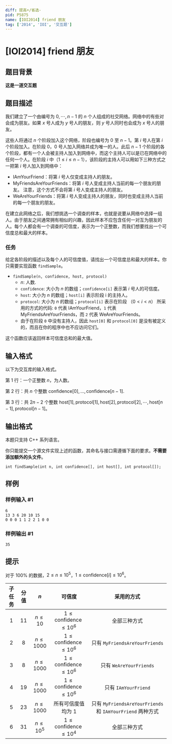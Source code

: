 ```yaml
---
diff: 提高+/省选-
pid: P5875
name: [IOI2014] friend 朋友
tag: ['2014', 'IOI', '交互题']
---
```

# [IOI2014] friend 朋友
## 题目背景

**这是一道交互题**
## 题目描述

我们建立了一个由编号为 $0,\cdots,n - 1$ 的 $n$ 个人组成的社交网络。网络中的有些对会成为朋友。如果 $x$ 号人成为 $y$ 号人的朋友，则 $y$ 号人同时也会成为 $x$ 号人的朋友。

这些人将通过 $n$ 个阶段加入这个网络，阶段也编号为 $0$ 至 $n−1$。第 $i$ 号人在第 $i$ 个阶段加入。在阶段 $0$，$0$ 号人加入网络并成为唯一的人。此后 $n - 1$ 个阶段的各个阶段，都有一个人会被主持人加入到网络中，而这个主持人可以是已在网络中的任何一个人。在阶段 $i$ 中（$1\le i\le n−1$），该阶段的主持人可以用如下三种方式之一把第 $i$ 号人加入到网络中：

- IAmYourFriend：将第 $i$ 号人仅变成主持人的朋友。
- MyFriendsAreYourFriends：将第 $i$ 号人变成主持人当前的每一个朋友的朋友。 注意，这个方式不会将第 $i$ 号人变成主持人的朋友。
- WeAreYourFriends：将第 $i$ 号人变成主持人的朋友，同时也变成主持人当前的每一个朋友的朋友。

在建立此网络之后，我们想挑选一个调查的样本，也就是说要从网络中选择一组人。由于朋友之间通常拥有相似的兴趣，因此样本不应包含任何一对互为朋友的人。每个人都会有一个调查的可信度，表示为一个正整数，而我们想要找出一个可信度总和最大的样本。

### 任务

给定各阶段的描述以及每个人的可信度值，请找出一个可信度总和最大的样本。你只需要实现函数 `findSample`。

* `findSample(n, confidence, host, protocol)`
	* $n$: 人数.
	* `confidence`: 大小为 $n$ 的数组；`confidence[i]` 表示第 $i$ 号人的可信度。
	* `host`: 大小为 $n$ 的数组；`host[i]` 表示阶段 i 的主持人。
	* `protocol`: 大小为 $n$ 的数组；`protocol[i]` 表示在阶段 （$0<i<n$） 所采用的方式的代码: `0` 代表 IAmYourFriend，`1` 代表 MyFriendsAreYourFriends，而 `2` 代表 WeAreYourFriends。
	* 由于在阶段 `0` 中没有主持人，因此 `host[0]` 和 `protocol[0]` 是没有被定义的，而且在你的程序中也不应访问它们。

这个函数应该返回样本可信度总和的最大值。
## 输入格式

以下为交互库的输入格式。

第 $1$ 行：一个正整数 $n$，为人数。

第 $2$ 行：共 $n$ 个整数 $\mathrm{confidence}[0],\ldots,\mathrm{confidence}[n-1]$.

第 $3$ 行：共 $2n-2$ 个整数 $\mathrm{host}[1],\mathrm{protocol}[1], \mathrm{host}[2], \mathrm{protocol}[2],\cdots, \mathrm{host}[n-1], \mathrm{protocol}[n-1]$。
## 输出格式

本题只支持 C++ 系列语言。

你只能提交一个源文件实现上述的函数，其命名与接口需遵循下面的要求。**不需要添加额外的头文件**。

`int findSample(int n, int confidence[], int host[], int protocol[]);`
## 样例

### 样例输入 #1
```
6
13 3 6 20 10 15
0 0 0 1 1 2 2 1 0 0

```
### 样例输出 #1
```
35

```
## 提示

对于 $100\%$ 的数据，$2 \le n \le 10^5$，$1 \le \mathrm{confidence}[i] \le 10^6$。

|**子任务**|**分值**|$n$|**可信度**|**采用的方式**|
|:-:|:-:|:-:|:-:|:-:|
|1|$11$|$n\leq 10$|$1\leq \mathrm{confidence}\leq 10^6$|全部三种方式|
|2|$8$|$n\leq 1000$|$1\leq \mathrm{confidence}\leq 10^6$|只有 `MyFriendsAreYourFriends`|
|3|$8$|$n\leq 1000$|$1\leq \mathrm{confidence}\leq 10^6$|只有 `WeAreYourFriends`|
|4|$19$|$n\leq 1000$|$1\leq \mathrm{confidence}\leq 10^6$|只有 `IAmYourFriend`|
|5|$23$|$n\leq 1000$|所有可信度值均为 $1$|只有 `MyFriendsAreYourFriends` 和 `IAmYourFriend` 两种方式|
|6|$31$|$n\leq 10^5$|$1\leq \mathrm{confidence}\leq 10^4$|全部三种方式|
